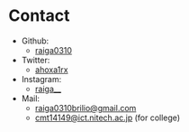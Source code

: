 # Contact

- Github: 
  - [raiga0310](https://github.com/raiga0310)
- Twitter:
  - [ahoxa1rx](https://twitter.com/ahoxa1rx)
- Instagram: 
  - [raiga__](https://www.instagram.com/raiga__/)
- Mail:
  - raiga0310brilio@gmail.com
  - cmt14149@ict.nitech.ac.jp (for college)
  